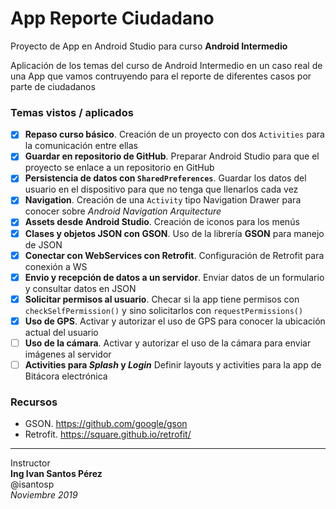 # App Reporte Ciudadano

Proyecto de App en Android Studio para curso **Android Intermedio**

Aplicación de los temas del curso de Android Intermedio en un caso real de una App que vamos contruyendo para el reporte de diferentes casos por parte de ciudadanos

### Temas vistos / aplicados
- [x] **Repaso curso básico**. Creación de un proyecto con dos `Activities` para la comunicación entre ellas
- [x] **Guardar en repositorio de GitHub**. Preparar Android Studio para que el proyecto se enlace a un repositorio en GitHub
- [x] **Persistencia de datos con `SharedPreferences`**. Guardar los datos del usuario en el dispositivo para que no tenga que llenarlos cada vez
- [x] **Navigation**. Creación de una `Activity` tipo Navigation Drawer para conocer sobre *Android Navigation Arquitecture*
- [x] **Assets desde Android Studio**. Creación de iconos para los menús
- [x] **Clases y objetos JSON con GSON**. Uso de la librería **GSON** para manejo de JSON
- [x] **Conectar con WebServices con Retrofit**. Configuración de Retrofit para conexión a WS
- [x] **Envio y recepción de datos a un servidor**. Enviar datos de un formulario y consultar datos en JSON
- [x] **Solicitar permisos al usuario**. Checar si la app tiene permisos con `checkSelfPermission()` y sino solicitarlos con `requestPermissions()`
- [x] **Uso de GPS**. Activar y autorizar el uso de GPS para conocer la ubicación actual del usuario
- [ ] **Uso de la cámara**. Activar y autorizar el uso de la cámara para enviar imágenes al servidor
- [ ] **Activities para *Splash* y *Login*** Definir layouts y activities para la app de Bitácora electrónica

### Recursos
- GSON. https://github.com/google/gson
- Retrofit. https://square.github.io/retrofit/

---
Instructor   
**Ing Ivan Santos Pérez**    
@isantosp    
*Noviembre 2019*
